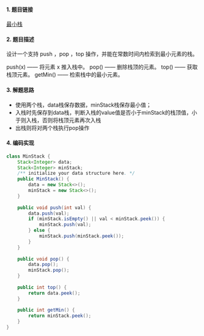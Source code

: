 

#### 1. 题目链接
[最小栈](https://leetcode-cn.com/problems/min-stack/)

#### 2. 题目描述
设计一个支持 push ，pop ，top 操作，并能在常数时间内检索到最小元素的栈。

push(x) —— 将元素 x 推入栈中。
pop() —— 删除栈顶的元素。
top() —— 获取栈顶元素。
getMin() —— 检索栈中的最小元素。



#### 3. 解题思路
* 使用两个栈，data栈保存数据，minStack栈保存最小值；
* 入栈时先保存到data栈，判断入栈的value值是否小于minStack的栈顶值，小于则入栈，否则将栈顶元素再次入栈
* 出栈则将对两个栈执行pop操作


#### 4. 编码实现
``` java
class MinStack {
    Stack<Integer> data;
    Stack<Integer> minStack;
    /** initialize your data structure here. */
    public MinStack() {
        data = new Stack<>();
        minStack = new Stack<>();
    }
    
    public void push(int val) {
        data.push(val);
        if (minStack.isEmpty() || val < minStack.peek()) {
            minStack.push(val);
        } else {
            minStack.push(minStack.peek());
        }
    }
    
    public void pop() {
        data.pop();
        minStack.pop();
    }
    
    public int top() {
        return data.peek();
    }
    
    public int getMin() {
        return minStack.peek();
    }
}
```
